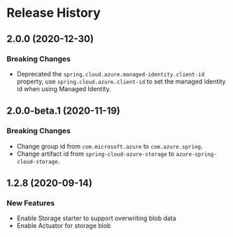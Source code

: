 # Release History

## 2.0.0 (2020-12-30)
### Breaking Changes
- Deprecated the `spring.cloud.azure.managed-identity.client-id` property,
  use `spring.cloud.azure.client-id` to set the managed identity id when using Managed Identity.

## 2.0.0-beta.1 (2020-11-19)
### Breaking Changes
- Change group id from `com.microsoft.azure` to `com.azure.spring`.
- Change artifact id from `spring-cloud-azure-storage` to `azure-spring-cloud-storage`.

## 1.2.8 (2020-09-14)
### New Features
 - Enable Storage starter to support overwriting blob data
 - Enable Actuator for storage blob
